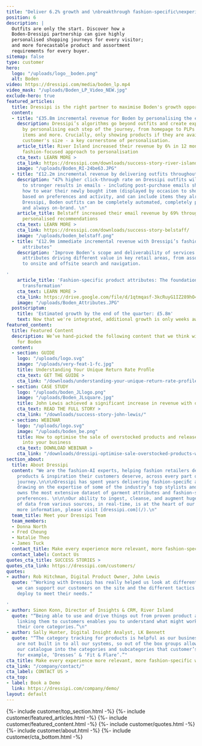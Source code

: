 ```yaml
---
title: "Deliver 6.2% growth and \nbreakthrough fashion-specific\nexperiences."
position: 6
description: |
  Outfits are only the start. Discover how a
  Boden-Dressipi partnership can give highly
  personalised shopping journeys for every visitor;
  and more forecastable product and assortment
  requirements for every buyer.
sitemap: false
type: customer
hero:
  logo: "/uploads/logo__boden.png"
  alt: Boden
video: https://dressipi.com/media/boden_lp.mp4
video_mask: "/uploads/Boden_LP_Video_NEW.jpg"
exclude-hero: true
featured_articles:
  title: Dressipi is the right partner to maximise Boden's growth opportunities
  content:
  - title: "£35.8m incremental revenue for Boden by personalising the entire experience"
    description: Dressipi’s algorithms go beyond outfits and create exponential value
      by personalising each step of the journey, from homepage to PLPs to similar
      items and more. Crucially, only showing products if they are available in the
      customer's size - a key cornerstone of personalisation.
    article_title: River Island increased their revenue by 6% in 12 months with Dressipi's
      fashion-focused approach to personalisation
    cta_text: LEARN MORE >
    cta_link: https://dressipi.com/downloads/success-story-river-island/
    image: "/uploads/Boden_RI-24be63.JPG"
  - title: "£12.2m incremental revenue by delivering outfits throughout the journey"
    description: "47% higher click-through rate on Dressipi outfits will translate
      to stronger results in emails - including post-purchase emails showing customers
      how to wear their newly bought item (displayed by occasion to show versatility,
      based on preferences and activity, and can include items they already own).\n\nWith
      Dressipi, Boden outfits can be completely automated, completely personalised
      and always on-brand. \n"
    article_title: Belstaff increased their email revenue by 69% through Dressipi's
      personalised recommendations
    cta_text: LEARN MORE >
    cta_link: https://dressipi.com/downloads/success-story-belstaff/
    image: "/uploads/boden_belstaff.png"
  - title: "£12.9m immediate incremental revenue with Dressipi’s fashion-specific
      attributes"
    description: 'Improve Boden’s scope and deliverability of services with deeper
      attributes driving different value in key retail areas, from assortment forecasting
      to onsite and offsite search and navigation.

'
    article_title: 'Fashion-specific product attributes: The foundation for digital
      transformation'
    cta_text: LEARN MORE >
    cta_link: https://drive.google.com/file/d/1qtmqasf-3kcRuyG1IZ289hO4OR6WE5gN/view
    image: "/uploads/Boden_Attributes.JPG"
  postscriptum:
    title: 'Estimated growth by the end of the quarter: £5.8m'
    text: Now that we're integrated, additional growth is only weeks away.
featured_content:
  title: Featured Content
  description: We’ve hand-picked the following content that we think will be relevant
    for Boden
  content:
  - section: GUIDE
    logo: "/uploads/logo.svg"
    image: "/uploads/very-feat-1-fc.jpg"
    title: Understanding Your Unique Return Rate Proﬁle
    cta_text: GET THE GUIDE >
    cta_link: "/downloads/understanding-your-unique-return-rate-profile-whitepaper/"
  - section: CASE STUDY
    logo: "/uploads/boden_JLlogo.png"
    image: "/uploads/Boden_JLsquare.jpg"
    title: John Lewis achieved a significant increase in revenue with outfit recommendations
    cta_text: READ THE FULL STORY >
    cta_link: "/downloads/success-story-john-lewis/"
  - section: WEBINAR
    logo: "/uploads/logo.svg"
    image: "/uploads/boden_be.png"
    title: How to optimise the sale of overstocked products and release maximum cash
      into your business
    cta_text: DOWNLOAD WEBINAR >
    cta_link: "/downloads/dressipi-optimise-sale-overstocked-products-webinar/"
section_about:
  title: About Dressipi
  content: "We are the fashion-AI experts, helping fashion retailers deliver the relevant
    products & inspiration their customers deserve, across every part of the shopper
    journey.\n\n\nDressipi has spent years delivering fashion-speciﬁc algorithms,
    drawing on the expertise of some of the industry’s top stylists and experts.\n\n\nDressipi
    owns the most extensive dataset of garment attributes and fashion-speciﬁc customer
    preferences. \n\n\nOur ability to ingest, cleanse, and augment huge quantities
    of data from various sources, in real-time, is at the heart of our platform.\n\n\nFor
    more information, please visit [dressipi.com](/).\n"
  team_title: Meet your Dressipi Team
  team_members:
  - Donna North
  - Fred Cheung
  - Natalie Theo
  - James Tuck
  contact_title: Make every experience more relevant, more fashion-specific with Dressipi
  contact_label: Contact Us
quotes_cta_title: SUCCESS STORIES >
quotes_cta_link: https://dressipi.com/customers/
quotes:
- author: Rob Hitchman, Digital Product Owner, John Lewis
  quote: '“Working with Dressipi has really helped us look at different ways in how
    we can support our customers on the site and the different tactics that we can
    deploy to meet their needs."

'
- author: Simon Konn, Director of Insights & CRM, River Island
  quote: "“Being able to use and drive things out from proven product attributes and
    linking them to customers enables you to understand what might work outside of
    their core categories.”\n"
- author: Sally Hunter, Digital Insight Analyst, LK Bennett
  quote: "“The category tracking for products is helpful as our business categories
    are not built in to all our systems, so out of the box groups allow us to segment
    our catalogue into the categories and subcategories that customer’s shop online,
    for example, ‘Dresses’ & ‘Fit & Flare’.”"
cta_title: Make every experience more relevant, more fashion-specific with Dressipi
cta_link: "/company/contact/"
cta_label: CONTACT US >
cta_top:
- label: Book a Demo
  link: https://dressipi.com/company/demo/
layout: default
---
```


{%- include customer/top_section.html -%}
{%- include customer/featured_articles.html -%}
{%- include customer/featured_content.html -%}
{%- include customer/quotes.html -%}
{%- include customer/about.html -%}
{%- include customer/cta_bottom.html -%}